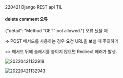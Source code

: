 220421 Django REST api TIL



#### delete comment 오류

{"detail": "Method \"GET\" not allowed."} 오류 났을 때 

=> POST 메서드를 사용하는 경우 요청 URL을 보낼 때 주의하기

=> 메서드 뒤에 슬래시를 붙이지 않으면 Redirect 에러가 발생.



![20220421132918](C:\Users\ok_or\Desktop\20220421132918.png)





![20220421132943](C:\Users\ok_or\Desktop\20220421132943.png)





